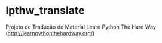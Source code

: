 lpthw_translate
===============

Projeto de Tradução do Material Learn Python The Hard Way (http://learnpythonthehardway.org/)
